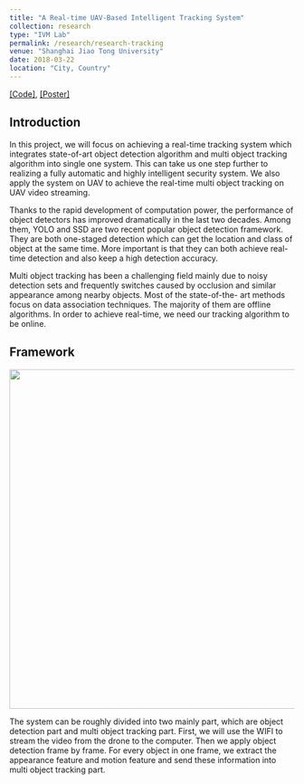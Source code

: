 ```yaml
---
title: "A Real-time UAV-Based Intelligent Tracking System"
collection: research
type: "IVM Lab"
permalink: /research/research-tracking
venue: "Shanghai Jiao Tong University"
date: 2018-03-22
location: "City, Country"
---
```


[[Code]](https://github.com/AlexXiao95/YOLO_TRACKING),
[[Poster]](https://alexxiao95.github.io/files/tracking_poster.pdf)

## Introduction

In this project, we will focus on achieving a real-time tracking system which integrates state-of-art object detection algorithm and multi object tracking algorithm into single one system. This can take us one step further to realizing a fully automatic and highly intelligent security system. We also apply the system on UAV to achieve the real-time multi object tracking on UAV video streaming.

Thanks to the rapid development of computation power, the performance of object detectors has improved dramatically in the last two decades. Among them, YOLO and SSD are two recent popular object detection framework. They are both one-staged detection which can get the location and class of object at the same time. More important is that they can both achieve real-time detection and also keep a high detection accuracy.

Multi object tracking has been a challenging field mainly due to noisy detection sets and frequently switches caused by occlusion and similar appearance among nearby objects. Most of the state-of-the- art methods focus on data association techniques. The majority of them are offline algorithms. In order to achieve real-time, we need our tracking algorithm to be online.

## Framework

<div style="text-align: center">
<img src="https://alexxiao95.github.io/research/tracking/framework.png" width = "600">
</div>

The system can be roughly divided into two mainly part, which are object detection part and multi object tracking part. First, we will use the WIFI to stream the video from the drone to the computer. Then we apply object detection frame by frame. For every object in one frame, we extract the appearance feature and motion feature and send these information into multi object tracking part.